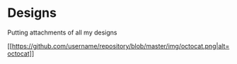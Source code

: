 # Designs
Putting attachments of all my designs



[[https://github.com/username/repository/blob/master/img/octocat.png|alt=octocat]]
